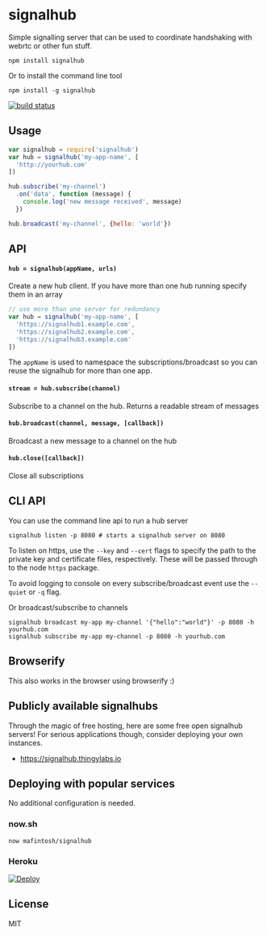 # signalhub

Simple signalling server that can be used to coordinate handshaking with webrtc or other fun stuff.

```
npm install signalhub
```

Or to install the command line tool

```
npm install -g signalhub
```

[![build status](http://img.shields.io/travis/mafintosh/signalhub.svg?style=flat)](http://travis-ci.org/mafintosh/signalhub)

## Usage

``` js
var signalhub = require('signalhub')
var hub = signalhub('my-app-name', [
  'http://yourhub.com'
])

hub.subscribe('my-channel')
  .on('data', function (message) {
    console.log('new message received', message)
  })

hub.broadcast('my-channel', {hello: 'world'})
```

## API

#### `hub = signalhub(appName, urls)`

Create a new hub client. If you have more than one hub running specify them in an array

``` js
// use more than one server for redundancy
var hub = signalhub('my-app-name', [
  'https://signalhub1.example.com',
  'https://signalhub2.example.com',
  'https://signalhub3.example.com'
])
```

The `appName` is used to namespace the subscriptions/broadcast so you can reuse the
signalhub for more than one app.

#### `stream = hub.subscribe(channel)`

Subscribe to a channel on the hub. Returns a readable stream of messages

#### `hub.broadcast(channel, message, [callback])`

Broadcast a new message to a channel on the hub

#### `hub.close([callback])`

Close all subscriptions

## CLI API

You can use the command line api to run a hub server

```
signalhub listen -p 8080 # starts a signalhub server on 8080
```

To listen on https, use the `--key` and `--cert` flags to specify the path to the private
key and certificate files, respectively. These will be passed through to the node `https`
package.

To avoid logging to console on every subscribe/broadcast event use the `--quiet` or `-q` flag.

Or broadcast/subscribe to channels

```
signalhub broadcast my-app my-channel '{"hello":"world"}' -p 8080 -h yourhub.com
signalhub subscribe my-app my-channel -p 8080 -h yourhub.com
```

## Browserify

This also works in the browser using browserify :)

## Publicly available signalhubs

Through the magic of free hosting, here are some free open signalhub servers!
For serious applications though, consider deploying your own instances.

- https://signalhub.thingylabs.io

## Deploying with popular services

No additional configuration is needed.

### now.sh

```
now mafintosh/signalhub
```

### Heroku
[![Deploy](https://www.herokucdn.com/deploy/button.png)](https://heroku.com/deploy)

## License

MIT
